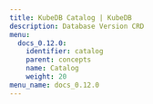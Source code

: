 ```yaml
---
title: KubeDB Catalog | KubeDB
description: Database Version CRD
menu:
  docs_0.12.0:
    identifier: catalog
    parent: concepts
    name: Catalog
    weight: 20
menu_name: docs_0.12.0
---
```

